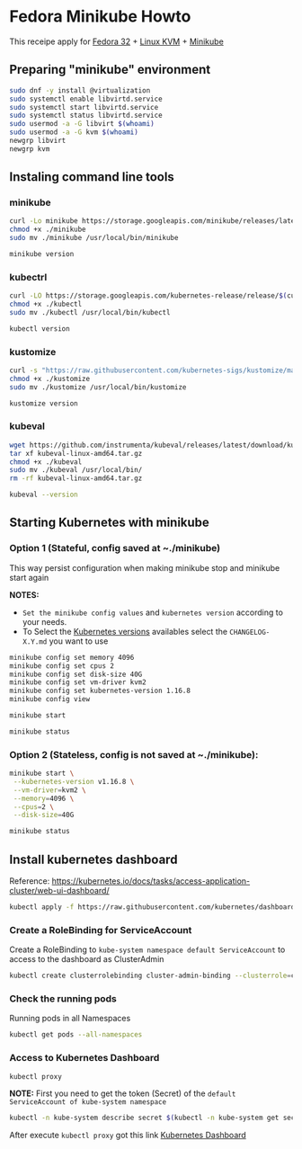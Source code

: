 # Fedora Minikube Howto

This receipe apply for [Fedora 32](https://getfedora.org/) + [Linux KVM](https://www.linux-kvm.org/page/Main_Page) + [Minikube](https://kubernetes.io/docs/tasks/tools/install-minikube)

## Preparing "minikube" environment

```bash
sudo dnf -y install @virtualization
sudo systemctl enable libvirtd.service
sudo systemctl start libvirtd.service
sudo systemctl status libvirtd.service
sudo usermod -a -G libvirt $(whoami)
sudo usermod -a -G kvm $(whoami)
newgrp libvirt
newgrp kvm
```

## Instaling command line tools

### minikube

```bash
curl -Lo minikube https://storage.googleapis.com/minikube/releases/latest/minikube-linux-amd64
chmod +x ./minikube
sudo mv ./minikube /usr/local/bin/minikube

minikube version
```

### kubectrl

```bash
curl -LO https://storage.googleapis.com/kubernetes-release/release/$(curl -s https://storage.googleapis.com/kubernetes-release/release/stable.txt)/bin/linux/amd64/kubectl
chmod +x ./kubectl
sudo mv ./kubectl /usr/local/bin/kubectl

kubectl version
```

### kustomize

```bash
curl -s "https://raw.githubusercontent.com/kubernetes-sigs/kustomize/master/hack/install_kustomize.sh" | bash
chmod +x ./kustomize
sudo mv ./kustomize /usr/local/bin/kustomize

kustomize version
```

### kubeval

```bash
wget https://github.com/instrumenta/kubeval/releases/latest/download/kubeval-linux-amd64.tar.gz
tar xf kubeval-linux-amd64.tar.gz
chmod +x ./kubeval
sudo mv ./kubeval /usr/local/bin/
rm -rf kubeval-linux-amd64.tar.gz

kubeval --version
```

## Starting Kubernetes with minikube

### Option 1 (Stateful, config saved at ~./minikube)

This way persist configuration when making minikube stop and minikube start again

**NOTES:**
* `Set the minikube config values` and `kubernetes version` according to your needs.
* To Select the [Kubernetes versions](https://github.com/kubernetes/kubernetes/tree/master/CHANGELOG) availables select the `CHANGELOG-X.Y.md` you want to use

```bash
minikube config set memory 4096
minikube config set cpus 2
minikube config set disk-size 40G
minikube config set vm-driver kvm2
minikube config set kubernetes-version 1.16.8
minikube config view

minikube start

minikube status
```

### Option 2 (Stateless, config is not saved at ~./minikube):

```bash
minikube start \
 --kubernetes-version v1.16.8 \
 --vm-driver=kvm2 \
 --memory=4096 \
 --cpus=2 \
 --disk-size=40G

minikube status
```

## Install kubernetes dashboard

Reference: https://kubernetes.io/docs/tasks/access-application-cluster/web-ui-dashboard/

```bash
kubectl apply -f https://raw.githubusercontent.com/kubernetes/dashboard/v2.0.0/aio/deploy/recommended.yaml
```

### Create a RoleBinding for ServiceAccount

Create a RoleBinding to `kube-system namespace default ServiceAccount` to access to the dashboard as ClusterAdmin

```bash
kubectl create clusterrolebinding cluster-admin-binding --clusterrole=cluster-admin --serviceaccount=kube-system:default
```

### Check the running pods

Running pods in all Namespaces

```bash
kubectl get pods --all-namespaces
```

### Access to Kubernetes Dashboard

```bash
kubectl proxy
```
**NOTE:** First you need to get the token (Secret) of the `default ServiceAccount of kube-system namespace`

```bash
kubectl -n kube-system describe secret $(kubectl -n kube-system get secret | grep default | awk '{print $1}')
```

After execute `kubectl proxy` got this link [Kubernetes Dashboard](http://localhost:8001/api/v1/namespaces/kubernetes-dashboard/services/https:kubernetes-dashboard:/proxy)
